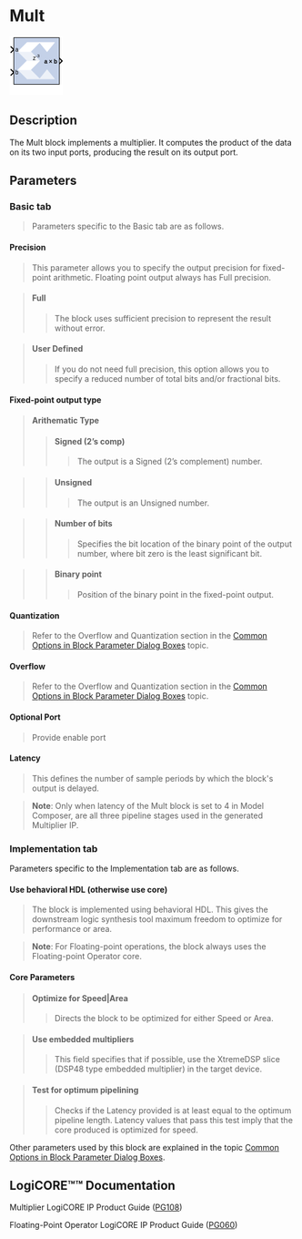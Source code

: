 # Mult

![](./Images/block.png)

## Description

The Mult block implements a multiplier. It computes the product
of the data on its two input ports, producing the result on its output
port.

## Parameters

### Basic tab  
> Parameters specific to the Basic tab are as follows.

#### Precision  
> This parameter allows you to specify the output precision for
fixed-point arithmetic. Floating point output always has Full precision.

> #### Full  
> > The block uses sufficient precision to represent the result without
error.

> #### User Defined  
> > If you do not need full precision, this option allows you to specify a
reduced number of total bits and/or fractional bits.

#### Fixed-point output type  
> #### Arithematic Type  
> > #### Signed (2’s comp)  
> > > The output is a Signed (2’s complement) number.

> > #### Unsigned  
> > > The output is an Unsigned number.

> > #### Number of bits  
> > > Specifies the bit location of the binary point of the output number,
where bit zero is the least significant bit.

> > #### Binary point  
> > > Position of the binary point in the fixed-point output.

#### Quantization  
> Refer to the Overflow and Quantization section in the [Common Options in
Block Parameter Dialog
Boxes](common-options-in-block-parameter-dialog-boxes-aa1032308.html)
topic.

#### Overflow  
> Refer to the Overflow and Quantization section in the [Common Options in
Block Parameter Dialog
Boxes](common-options-in-block-parameter-dialog-boxes-aa1032308.html)
topic.

#### Optional Port  
> Provide enable port

#### Latency  
> This defines the number of sample periods by which the block's output is
delayed.

> **Note**: Only when latency of the Mult block is set to 4 in Model Composer,
are all three pipeline stages used in the generated Multiplier IP.


### Implementation tab  
Parameters specific to the Implementation tab are as follows.

#### Use behavioral HDL (otherwise use core)  
> The block is implemented using behavioral HDL. This gives the downstream
logic synthesis tool maximum freedom to optimize for performance or
area.

> **Note**: For Floating-point operations, the block always uses the
Floating-point Operator core.

#### Core Parameters  
> #### Optimize for Speed\|Area  
> > Directs the block to be optimized for either Speed or Area.

> #### Use embedded multipliers  
> > This field specifies that if possible, use the XtremeDSP slice (DSP48
type embedded multiplier) in the target device.

> #### Test for optimum pipelining  
> > Checks if the Latency provided is at least equal to the optimum pipeline
length. Latency values that pass this test imply that the core produced
is optimized for speed.

Other parameters used by this block are explained in the topic [Common
Options in Block Parameter Dialog
Boxes](common-options-in-block-parameter-dialog-boxes-aa1032308.html).

## LogiCORE™™ Documentation

Multiplier LogiCORE IP Product Guide
([PG108](https://www.xilinx.com/cgi-bin/docs/ipdoc?c=mult_gen;v=latest;d=pg108-mult-gen.pdf))

Floating-Point Operator LogiCORE IP Product Guide
([PG060](https://www.xilinx.com/cgi-bin/docs/ipdoc?c=floating_point;v=latest;d=pg060-floating-point.pdf))
